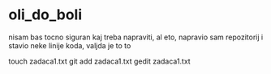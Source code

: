 # oli_do_boli
nisam bas tocno siguran kaj treba napraviti, al eto, napravio sam repozitorij i stavio neke linije koda, valjda je to to

touch zadaca1.txt
git add zadaca1.txt
gedit zadaca1.txt
